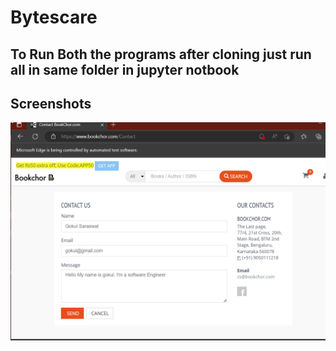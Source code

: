 # Bytescare

## To Run Both the programs after cloning just run all in same folder in jupyter notbook

## Screenshots
![App Screenshot](https://github.com/gokulsaraswat/Bytescare/blob/main/AutoFill%20Form%20Image.png)
